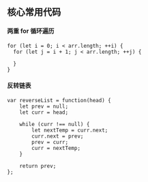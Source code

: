 ## 核心常用代码

#### 两重 for 循环遍历

```
for (let i = 0; i < arr.length; ++i) {
  for (let j = i + 1; j < arr.length; ++j) {

  }
}
```

#### 反转链表

```
var reverseList = function(head) {
	let prev = null;
	let curr = head;

	while (curr !== null) {
		let nextTemp = curr.next;
		curr.next = prev;
		prev = curr;
		curr = nextTemp;
	}

	return prev;
};
```
